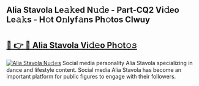 ## Alia Stavola Le𝚊𝚔ed N𝚞𝚍e - Part-CQ2 Vi𝚍eo Le𝚊𝚔s - H𝚘t O𝚗lyf𝚊ns Ph𝚘tos CIwuy

# <h2><a href="http://hffc9n.feru.top/?c=Alia+Stavola">🔗 👉 🔴 Alia Stavola Vi𝚍𝚎o Ph𝚘t𝚘𝚜</a></h2>

[![Alia Stavola Nu𝚍𝚎s](https://i.imgur.com/0TWrTi3.gif)](http://hffc9n.feru.top/?c=Alia+Stavola)
Social media personality Alia Stavola specializing in dance and lifestyle content. Social media Alia Stavola has become an important platform for public figures to engage with their followers. 
